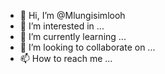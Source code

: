 - 👋 Hi, I’m @Mlungisimlooh
- 👀 I’m interested in ...
- 🌱 I’m currently learning ...
- 💞️ I’m looking to collaborate on ...
- 📫 How to reach me ...

<!---
Mlungisimlooh/Mlungisimlooh is a ✨ special ✨ repository because its `README.md` (this file) appears on your GitHub profile.
You can click the Preview link to take a look at your changes.
--->

